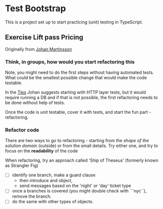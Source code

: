 # Test Bootstrap   

This is a project set up to start practicing (unit) testing in TypeScript.
 
## Exercise Lift pass Pricing

Originally from [Johan Martinsson](https://github.com/martinsson/Refactoring-Kata-Lift-Pass-Pricing)

### Think, in groups, how would you start refactoring this

Note, you might need to do the first steps without having automated tests. 
What could be the smallest possible change that would make the code testable.

In the [Tips](https://github.com/martinsson/Refactoring-Kata-Lift-Pass-Pricing#tips) Johan suggests 
starting with HTTP layer tests, but it would require running a DB and if that is not possible,
the first refactoring needs to be done without help of tests.

Once the code is unit testable, cover it with tests, and start the fun part - refactoring.

### Refactor code

There are two ways to go to refactoring - starting from the _shape of the solution domain_ (outside) 
or from the small details. Try either one, and try to focus on the **readability** of the code

When refactoring, try an approach called 'Ship of Theseus' (formerly known as Strangler Fig)
 * [ ] identify one branch, make a guard clause 
   * then introduce and object, 
   * send messages based on the 'night' or 'day' ticket type
 * [ ] once a branches is covered (you might double check with ```nyc``), remove the branch.
 * [ ] do the same with other types of objects.